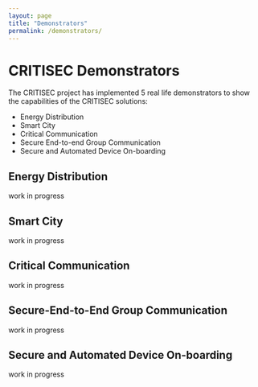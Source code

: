 ```yaml
---
layout: page
title: "Demonstrators"
permalink: /demonstrators/
---
```


# CRITISEC Demonstrators

The CRITISEC project has implemented 5 real life demonstrators to show the capabilities of the CRITISEC solutions:

* Energy Distribution
* Smart City
* Critical Communication
* Secure End-to-end Group Communication
* Secure and Automated Device On-boarding

## Energy Distribution

work in progress


## Smart City

work in progress

## Critical Communication

work in progress

## Secure-End-to-End Group Communication

work in progress

## Secure and Automated Device On-boarding

work in progress
